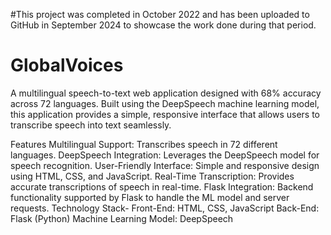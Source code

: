 #This project was completed in October 2022 and has been uploaded to GitHub in September 2024 to showcase the work done during that period.

# GlobalVoices
A multilingual speech-to-text web application designed with 68% accuracy across 72 languages. Built using the DeepSpeech machine learning model, this application provides a simple, responsive interface that allows users to transcribe speech into text seamlessly.

Features
Multilingual Support: Transcribes speech in 72 different languages.
DeepSpeech Integration: Leverages the DeepSpeech model for speech recognition.
User-Friendly Interface: Simple and responsive design using HTML, CSS, and JavaScript.
Real-Time Transcription: Provides accurate transcriptions of speech in real-time.
Flask Integration: Backend functionality supported by Flask to handle the ML model and server requests.
Technology Stack-
Front-End: HTML, CSS, JavaScript
Back-End: Flask (Python)
Machine Learning Model: DeepSpeech
